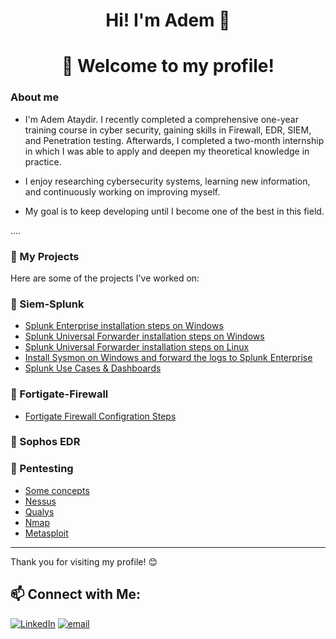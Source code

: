 <h1 align="center"> Hi! I'm Adem 👋 </h1>
<h1 align="center"> 🤝  Welcome to my profile! </h1>



###  About me

- I'm Adem Ataydir. I recently completed a comprehensive one-year training course in cyber security, gaining skills in Firewall, EDR, SIEM, and Penetration testing. Afterwards, I completed a two-month internship in which I was able to apply and deepen my theoretical knowledge in practice.

- I enjoy researching cybersecurity systems, learning new information, and continuously working on improving myself.
- My goal is to keep developing until I become one of the best in this field.

....

### 💼 My Projects

Here are some of the projects I've worked on:

### 🚀 Siem-Splunk

- [Splunk Enterprise installation steps on Windows](https://github.com/ademataydir/splunk-enterprise-installation-steps-on-windows)
- [Splunk Universal Forwarder installation steps on Windows](https://github.com/ademataydir/splunk-universal-forwarder-installation-steps-on-windows)
- [Splunk Universal Forwarder installation steps on Linux](https://github.com/ademataydir/splunk-universal-forwarder-installation-steps-on-linux)
- [Install Sysmon on Windows and forward the logs to Splunk Enterprise](https://github.com/ademataydir/sysmon-installation-steps-on-windows)
- [Splunk Use Cases & Dashboards](https://github.com/ademataydir/splunk-use-cases)

### 🚀 Fortigate-Firewall

- [Fortigate Firewall Configration Steps](https://github.com/ademataydir/Fortigate-Firewall)
 
### 🚀 Sophos EDR

### 🚀 Pentesting

- [Some concepts](https://github.com/ademataydir/vulnerability-management)
- [Nessus](https://github.com/ademataydir/Nessus)
- [Qualys](https://github.com/ademataydir/Qualys)
- [Nmap](https://github.com/ademataydir/Nmap)
- [Metasploit](https://github.com/ademataydir/Metasploit)

---

Thank you for visiting my profile! 😊

<h2> 📫 Connect with Me:</h2>

[![LinkedIn](https://img.shields.io/badge/LinkedIn-%230077B5.svg?logo=linkedin&logoColor=white)](https://linkedin.com/in/www.linkedin.com/in/adem-ataydir-cyber-security-engineer)
[![email](https://img.shields.io/badge/Email-D14836?logo=gmail&logoColor=white)](mailto:ataydiradem88@gmail.com) 
